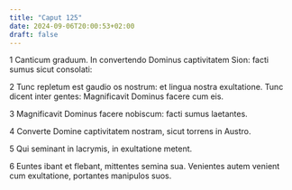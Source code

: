 ```yaml
---
title: "Caput 125"
date: 2024-09-06T20:00:53+02:00
draft: false
---
```



1 Canticum graduum. In convertendo Dominus captivitatem Sion: facti sumus sicut consolati:

2 Tunc repletum est gaudio os nostrum: et lingua nostra exultatione. Tunc dicent inter gentes: Magnificavit Dominus facere cum eis.

3 Magnificavit Dominus facere nobiscum: facti sumus laetantes.

4 Converte Domine captivitatem nostram, sicut torrens in Austro.

5 Qui seminant in lacrymis, in exultatione metent.

6 Euntes ibant et flebant, mittentes semina sua. Venientes autem venient cum exultatione, portantes manipulos suos.

